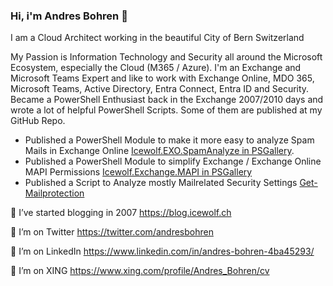 ### Hi, i'm Andres Bohren 👋

I am a Cloud Architect working in the beautiful City of Bern Switzerland

My Passion is Information Technology and Security all around the Microsoft Ecosystem, especially the Cloud (M365 / Azure).
I'm an Exchange and Microsoft Teams Expert and like to work with Exchange Online, MDO 365, Microsoft Teams, Active Directory, Entra Connect, Entra ID and Security.
Became a PowerShell Enthusiast back in the Exchange 2007/2010 days and wrote a lot of helpful PowerShell Scripts. Some of them are published at my GitHub Repo.

- Published a PowerShell Module to make it more easy to analyze Spam Mails in Exchange Online [Icewolf.EXO.SpamAnalyze in PSGallery](https://www.powershellgallery.com/packages/Icewolf.EXO.SpamAnalyze).
- Published a PowerShell Module to simplify Exchange / Exchange Online MAPI Permissions [Icewolf.Exchange.MAPI in PSGallery](https://www.powershellgallery.com/packages/Icewolf.Exchange.MAPI/)
- Published a Script to Analyze mostly Mailrelated Security Settings [Get-Mailprotection](https://www.powershellgallery.com/packages/Get-Mailprotection)


🌱 I’ve started blogging in 2007 https://blog.icewolf.ch

💬 I’m on Twitter https://twitter.com/andresbohren

💬 I’m on LinkedIn https://www.linkedin.com/in/andres-bohren-4ba45293/

💬 I’m on XING https://www.xing.com/profile/Andres_Bohren/cv
